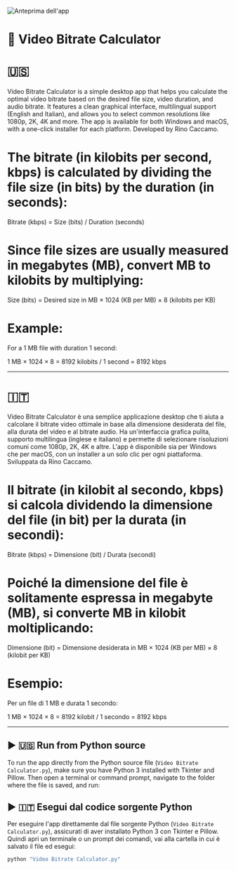 ![Anteprima dell'app](https://github.com/loacherinonte/video-bitrate-calculator/raw/main/vbc.png)

# 🎥 Video Bitrate Calculator

# 🇺🇸
Video Bitrate Calculator is a simple desktop app that helps you calculate the optimal video bitrate based on the desired file size, video duration, and audio bitrate. It features a clean graphical interface, multilingual support (English and Italian), and allows you to select common resolutions like 1080p, 2K, 4K and more. The app is available for both Windows and macOS, with a one-click installer for each platform. Developed by Rino Caccamo.

# The bitrate (in kilobits per second, kbps) is calculated by dividing the file size (in bits) by the duration (in seconds):

Bitrate (kbps) = Size (bits) / Duration (seconds)

# Since file sizes are usually measured in megabytes (MB), convert MB to kilobits by multiplying:

Size (bits) = Desired size in MB × 1024 (KB per MB) × 8 (kilobits per KB)

# Example:

For a 1 MB file with duration 1 second:

1 MB × 1024 × 8 = 8192 kilobits / 1 second = 8192 kbps

---

# 🇮🇹 
Video Bitrate Calculator è una semplice applicazione desktop che ti aiuta a calcolare il bitrate video ottimale in base alla dimensione desiderata del file, alla durata del video e al bitrate audio. Ha un'interfaccia grafica pulita, supporto multilingua (inglese e italiano) e permette di selezionare risoluzioni comuni come 1080p, 2K, 4K e altre. L'app è disponibile sia per Windows che per macOS, con un installer a un solo clic per ogni piattaforma. Sviluppata da Rino Caccamo.

# Il bitrate (in kilobit al secondo, kbps) si calcola dividendo la dimensione del file (in bit) per la durata (in secondi):

Bitrate (kbps) = Dimensione (bit) / Durata (secondi)

# Poiché la dimensione del file è solitamente espressa in megabyte (MB), si converte MB in kilobit moltiplicando:

Dimensione (bit) = Dimensione desiderata in MB × 1024 (KB per MB) × 8 (kilobit per KB)

# Esempio:

Per un file di 1 MB e durata 1 secondo:

1 MB × 1024 × 8 = 8192 kilobit / 1 secondo = 8192 kbps

---

## ▶️ 🇺🇸 Run from Python source

To run the app directly from the Python source file (`Video Bitrate Calculator.py`), make sure you have Python 3 installed with Tkinter and Pillow. Then open a terminal or command prompt, navigate to the folder where the file is saved, and run:

## ▶️ 🇮🇹 Esegui dal codice sorgente Python
Per eseguire l'app direttamente dal file sorgente Python (`Video Bitrate Calculator.py`), assicurati di aver installato Python 3 con Tkinter e Pillow. Quindi apri un terminale o un prompt dei comandi, vai alla cartella in cui è salvato il file ed esegui:

```bash
python "Video Bitrate Calculator.py"
